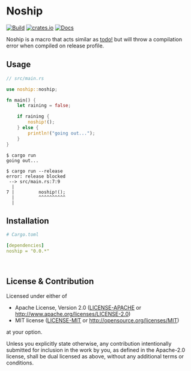 # Noship

[![Build](https://github.com/kafji/noship/workflows/Build/badge.svg)](https://github.com/kafji/noship/actions?query=workflow%3ABuild)
[![crates.io](https://img.shields.io/crates/v/noship)](https://crates.io/crates/noship)
[![Docs](https://docs.rs/noship/badge.svg)](https://docs.rs/noship)

Noship is a macro that acts similar as [todo!](https://doc.rust-lang.org/std/macro.todo.html) but will throw a compilation error when compiled on release profile.

## Usage

```rust
// src/main.rs

use noship::noship;

fn main() {
    let raining = false;

    if raining {
        noship!();
    } else {
        println!("going out...");
    }
}

```
```
$ cargo run
going out...
```
```
$ cargo run --release
error: release blocked
 --> src/main.rs:7:9
  |
7 |         noship!();
  |         ^^^^^^^^^^
  |
```

## Installation

```yml
# Cargo.toml

[dependencies]
noship = "0.0.*"
```

<br>

## License & Contribution

Licensed under either of

 * Apache License, Version 2.0
   ([LICENSE-APACHE](LICENSE-APACHE) or http://www.apache.org/licenses/LICENSE-2.0)
 * MIT license
   ([LICENSE-MIT](LICENSE-MIT) or http://opensource.org/licenses/MIT)

at your option.

Unless you explicitly state otherwise, any contribution intentionally submitted
for inclusion in the work by you, as defined in the Apache-2.0 license, shall be
dual licensed as above, without any additional terms or conditions.
